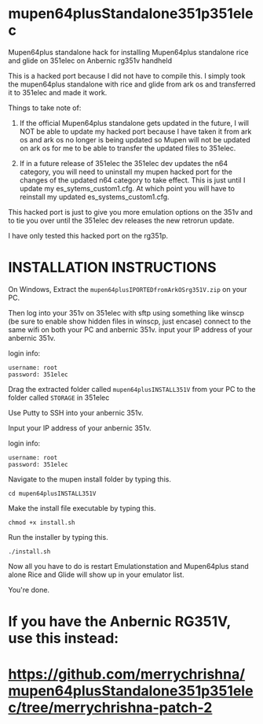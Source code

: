 # mupen64plusStandalone351p351elec
Mupen64plus standalone hack for installing Mupen64plus standalone rice and glide on 351elec on Anbernic rg351v handheld

This is a hacked port because I did not have to compile this. I simply took the mupen64plus standalone with rice and glide from ark os and transferred it to 351elec and made it work.

Things to take note of:
1. If the official Mupen64plus standalone gets updated in the future, I will NOT be able to update my hacked port because I have taken it from ark os and ark os no longer is being updated so Mupen will not be updated on ark os for me to be able to transfer the updated files to 351elec.

2. If in a future release of 351elec the 351elec dev updates the n64 category, you will need to uninstall my mupen hacked port for the changes of the updated n64 category to take effect. This is just until I update my es_sytems_custom1.cfg. At which point you will have to reinstall my updated es_systems_custom1.cfg.  

This hacked port is just to give you more emulation options on the 351v and to tie you over until the 351elec dev releases the new retrorun update.

I have only tested this hacked port on the rg351p.








# INSTALLATION INSTRUCTIONS

On Windows,
Extract the ```mupen64plusIPORTEDfromArkOSrg351V.zip``` on your PC.

Then log into your 351v on 351elec with sftp using something like winscp (be sure to enable show hidden files in winscp, just encase)
connect to the same wifi on both your PC and anbernic 351v.
input your IP address of your anbernic 351v.

login info:
```
username: root
password: 351elec
```

Drag the extracted folder called ```mupen64plusINSTALL351V``` from your PC to the folder called ```STORAGE``` in 351elec

Use Putty to SSH into your anbernic 351v.

Input your IP address of your anbernic 351v.

login info:
```
username: root
password: 351elec
```

Navigate to the mupen install folder by typing this.

```cd mupen64plusINSTALL351V```


Make the install file executable by typing this.

```chmod +x install.sh```


Run the installer by typing this.

```./install.sh```


Now all you have to do is restart Emulationstation and Mupen64plus stand alone Rice and Glide will show up in your emulator list. 

You're done.

# If you have the Anbernic RG351V, use this instead:

# https://github.com/merrychrishna/mupen64plusStandalone351p351elec/tree/merrychrishna-patch-2
